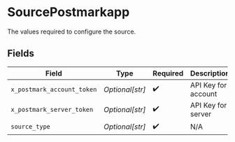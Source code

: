 # SourcePostmarkapp

The values required to configure the source.


## Fields

| Field                      | Type                       | Required                   | Description                |
| -------------------------- | -------------------------- | -------------------------- | -------------------------- |
| `x_postmark_account_token` | *Optional[str]*            | :heavy_check_mark:         | API Key for account        |
| `x_postmark_server_token`  | *Optional[str]*            | :heavy_check_mark:         | API Key for server         |
| `source_type`              | *Optional[str]*            | :heavy_check_mark:         | N/A                        |